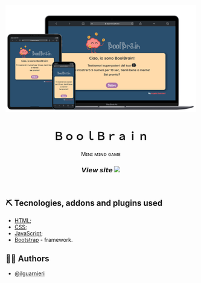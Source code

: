 <p align="center">
 <img src="screenshots/boolbrain.png" alt="boolbrain" width="550px">
</p>

<h1 align="center" title="Unicode Formatter">ＢｏｏｌＢｒａｉｎ</h1>

<p align="center">
Mɪɴɪ ᴍɪɴᴅ ɢᴀᴍᴇ
</p>

<h3 align="center">
𝙑𝙞𝙚𝙬 𝙨𝙞𝙩𝙚
<span><a href="https://ilguarnieri.github.io/js-boolbrain/" target="_blank">
<img src="https://img.shields.io/badge/-CLICK%20HERE-brightgreen">
</a></span>
</h3>
<br>

## ⛏️ Tecnologies, addons and plugins used
- [HTML](https://html.com);
- [CSS](https://www.w3.org/TR/CSS/);
- [JavaScript](https://devdocs.io/javascript/);
- [Bootstrap](https://getbootstrap.com "Bootstrap's Homepage") - framework.



## 👨‍💻 Authors
- [@ilguarnieri](https://www.flowcode.com/page/ilguarnieri)
